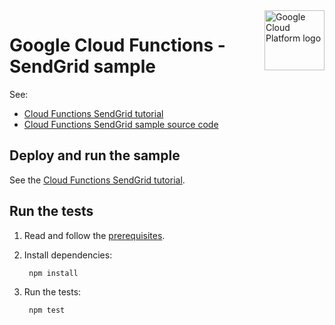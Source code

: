 <img src="https://avatars2.githubusercontent.com/u/2810941?v=3&s=96" alt="Google Cloud Platform logo" title="Google Cloud Platform" align="right" height="96" width="96"/>

# Google Cloud Functions - SendGrid sample

See:

* [Cloud Functions SendGrid tutorial][tutorial]
* [Cloud Functions SendGrid sample source code][code]

[tutorial]: https://cloud.google.com/functions/docs/tutorials/sendgrid
[code]: index.js

## Deploy and run the sample

See the [Cloud Functions SendGrid tutorial][tutorial].

## Run the tests

1. Read and follow the [prerequisites](../../#how-to-run-the-tests).

1. Install dependencies:

        npm install

1. Run the tests:

        npm test
